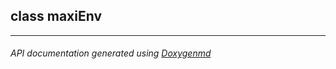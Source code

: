 ## class maxiEnv



---

###### API documentation generated using [Doxygenmd](https://github.com/d99kris/doxygenmd)

